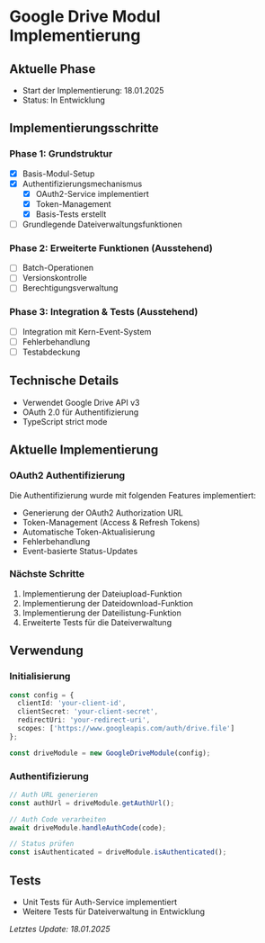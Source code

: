 # Google Drive Modul Implementierung

## Aktuelle Phase
- Start der Implementierung: 18.01.2025
- Status: In Entwicklung

## Implementierungsschritte

### Phase 1: Grundstruktur
- [x] Basis-Modul-Setup
- [x] Authentifizierungsmechanismus
  - [x] OAuth2-Service implementiert
  - [x] Token-Management
  - [x] Basis-Tests erstellt
- [ ] Grundlegende Dateiverwaltungsfunktionen

### Phase 2: Erweiterte Funktionen (Ausstehend)
- [ ] Batch-Operationen
- [ ] Versionskontrolle
- [ ] Berechtigungsverwaltung

### Phase 3: Integration & Tests (Ausstehend)
- [ ] Integration mit Kern-Event-System
- [ ] Fehlerbehandlung
- [ ] Testabdeckung

## Technische Details
- Verwendet Google Drive API v3
- OAuth 2.0 für Authentifizierung
- TypeScript strict mode

## Aktuelle Implementierung

### OAuth2 Authentifizierung
Die Authentifizierung wurde mit folgenden Features implementiert:
- Generierung der OAuth2 Authorization URL
- Token-Management (Access & Refresh Tokens)
- Automatische Token-Aktualisierung
- Fehlerbehandlung
- Event-basierte Status-Updates

### Nächste Schritte
1. Implementierung der Dateiupload-Funktion
2. Implementierung der Dateidownload-Funktion
3. Implementierung der Dateilistung-Funktion
4. Erweiterte Tests für die Dateiverwaltung

## Verwendung

### Initialisierung
```typescript
const config = {
  clientId: 'your-client-id',
  clientSecret: 'your-client-secret',
  redirectUri: 'your-redirect-uri',
  scopes: ['https://www.googleapis.com/auth/drive.file']
};

const driveModule = new GoogleDriveModule(config);
```

### Authentifizierung
```typescript
// Auth URL generieren
const authUrl = driveModule.getAuthUrl();

// Auth Code verarbeiten
await driveModule.handleAuthCode(code);

// Status prüfen
const isAuthenticated = driveModule.isAuthenticated();
```

## Tests
- Unit Tests für Auth-Service implementiert
- Weitere Tests für Dateiverwaltung in Entwicklung

_Letztes Update: 18.01.2025_